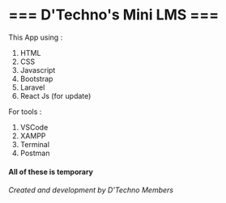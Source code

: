 # === D'Techno's Mini LMS ===

This App using :
1. HTML
2. CSS
3. Javascript
4. Bootstrap
5. Laravel
6. React Js (for update)

For tools :
1. VSCode
2. XAMPP
3. Terminal
4. Postman

#### All of these is temporary

###### Created and development by D'Techno Members
